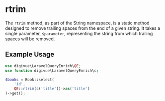 # rtrim

The `rtrim` method, as part of the String namespace, is a static method designed to remove trailing spaces from the end
of a given string. It takes a single parameter, `$parameter`, representing the string from which trailing spaces will be
removed.

## Example Usage

```php
use digivue\LaravelQueryEnrich\QE;
use function digivue\LaravelQueryEnrich\c;

$books = Book::select(
    'id',
    QE::rtrim(c('title'))->as('title')
)->get();
```